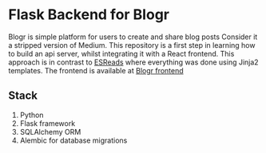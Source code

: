 # **Flask Backend for Blogr** #
Blogr is simple platform for users to create and share blog posts
Consider it a stripped version of Medium. This repository is a first step in learning how to build an api server, whilst integrating it with a React frontend.
This approach is in contrast to [ESReads](https://github.com/Afekhide/esreads) where everything was done using Jinja2 templates. The frontend is available at [Blogr frontend](https://github.com/Afekhide/Blogr-Frontend)

## **Stack** ##
1. Python
1. Flask framework
1. SQLAlchemy ORM
1. Alembic for database migrations


